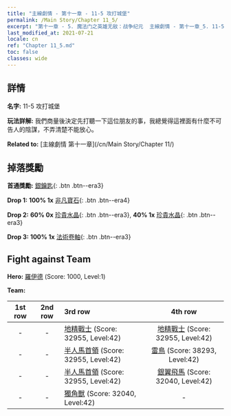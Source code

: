 ```yaml
---
title: "主線劇情 - 第十一章 - 11-5 攻打城堡"
permalink: /Main Story/Chapter 11_5/
excerpt: "第十一章 - 5. 魔法门之英雄无敌：战争纪元  主線劇情 - 第十一章_5. 11-5 攻打城堡"
last_modified_at: 2021-07-21
locale: cn
ref: "Chapter 11_5.md"
toc: false
classes: wide
---
```


## 詳情

 **名字:** 11-5 攻打城堡

 **玩法詳解:** 我們商量後決定先打聽一下這位朋友的事，我總覺得這裡面有什麼不可告人的陰謀，不弄清楚不能放心。

 **Related to:** [主線劇情 第十一章](/cn/Main Story/Chapter 11/)

## 掉落獎勵

 **首通獎勵:** [銀鑰匙](/cn/Items/con_693/){: .btn .btn--era3}

 **Drop 1:** **100% 1x** [非凡寶石](/cn/Items/mat_37/){: .btn .btn--era4}

 **Drop 2:** **60% 0x** [珍貴水晶](/cn/Items/mat_31/){: .btn .btn--era3}, **40% 1x** [珍貴水晶](/cn/Items/mat_31/){: .btn .btn--era3}

 **Drop 3:** **100% 1x** [法術卷軸](/cn/Items/con_694/){: .btn .btn--era3}


## Fight against Team
 **Hero:** [羅伊德](/cn/heroes/Ryland/) (Score: 1000, Level:1)

 **Team:**


  | 1st row | 2nd row | 3rd row | 4th row |
  |:----:|:----:|:----|:----:|
  | - | - | [地精戰士](/cn/units/Goblin/) (Score: 32955, Level:42)  | [地精戰士](/cn/units/Goblin/) (Score: 32955, Level:42)  |
  | - | - | [半人馬首領](/cn/units/Centaur/) (Score: 32955, Level:42)  | [雷鳥](/cn/units/Roc/) (Score: 38293, Level:42)  |
  | - | - | [半人馬首領](/cn/units/Centaur/) (Score: 32955, Level:42)  | [銀翼飛馬](/cn/units/Pegasus/) (Score: 32040, Level:42)  |
  | - | - | [獨角獸](/cn/units/Unicorn/) (Score: 32040, Level:42)  | - |


